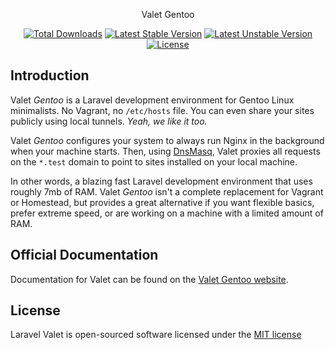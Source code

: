 <p align="center">Valet Gentoo</p>

<p align="center">
<a href="https://packagist.org/packages/drewwalton19216801/valet-gentoo"><img src="https://poser.pugx.org/drewwalton19216801/valet-gentoo/downloads.svg" alt="Total Downloads"></a>
<a href="https://packagist.org/packages/drewwalton19216801/valet-gentoo"><img src="https://poser.pugx.org/drewwalton19216801/valet-gentoo/v/stable.svg" alt="Latest Stable Version"></a>
<a href="https://packagist.org/packages/drewwalton19216801/valet-gentoo"><img src="https://poser.pugx.org/drewwalton19216801/valet-gentoo/v/unstable.svg" alt="Latest Unstable Version"></a>
<a href="https://packagist.org/packages/drewwalton19216801/valet-gentoo"><img src="https://poser.pugx.org/drewwalton19216801/valet-gentoo/license.svg" alt="License"></a>
</p>

## Introduction

Valet *Gentoo* is a Laravel development environment for Gentoo Linux minimalists. No Vagrant, no `/etc/hosts` file. You can even share your sites publicly using local tunnels. _Yeah, we like it too._

Valet *Gentoo* configures your system to always run Nginx in the background when your machine starts. Then, using [DnsMasq](https://en.wikipedia.org/wiki/Dnsmasq), Valet proxies all requests on the `*.test` domain to point to sites installed on your local machine.

In other words, a blazing fast Laravel development environment that uses roughly 7mb of RAM. Valet *Gentoo* isn't a complete replacement for Vagrant or Homestead, but provides a great alternative if you want flexible basics, prefer extreme speed, or are working on a machine with a limited amount of RAM.

## Official Documentation

Documentation for Valet can be found on the [Valet Gentoo website](https://drewwalton19216801.github.io/valet-gentoo-docs/).

## License

Laravel Valet is open-sourced software licensed under the [MIT license](http://opensource.org/licenses/MIT)
